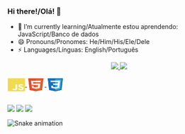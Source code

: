 ### Hi there!/Olá! 👋

- 🌱 I’m currently learning/Atualmente estou aprendendo: JavaScript/Banco de dados
- 😄 Pronouns/Pronomes: He/Him/His/Ele/Dele
- ⚡ Languages/Línguas: English/Português

<div align="center">
  <a href="https://github.com/Joao-PauloVS">
  <img width="48%" src="https://github-readme-stats.vercel.app/api?username=Joao-PauloVS&show_icons=true&theme=midnight-purple&include_all_commits=true&count_private=true"/>
  <img width"48%" src="https://github-readme-stats.vercel.app/api/top-langs/?username=Joao-PauloVS&layout=compact&langs_count=7&theme=midnight-purple"/>
</div>
  
  <div style="display: inline_block"><br>
  <img align="center" alt="Rafa-Js" height="30" width="40" src="https://raw.githubusercontent.com/devicons/devicon/master/icons/javascript/javascript-plain.svg">
  <img align="center" alt="Rafa-HTML" height="30" width="40" src="https://raw.githubusercontent.com/devicons/devicon/master/icons/html5/html5-original.svg">
  <img align="center" alt="Rafa-CSS" height="30" width="40" src="https://raw.githubusercontent.com/devicons/devicon/master/icons/css3/css3-original.svg">
</div>
  
  ##
  
  <div> 
  <a href = "mailto:joao.paulojgt@gmail.com"><img src="https://img.shields.io/badge/-Gmail-%23333?style=for-the-badge&logo=gmail&logoColor=white" target="_blank"></a>
  <a href="https://www.linkedin.com/in/joão-paulo-vieira-santos-992876200/" target="_blank"><img src="https://img.shields.io/badge/-LinkedIn-%230077B5?style=for-the-badge&logo=linkedin&logoColor=white" target="_blank"></a> 
    <a href = "https://api.whatsapp.com/send?phone=5561982619078" target="_blank"><img src="https://img.shields.io/badge/WhatsApp-25D366?style=for-the-badge&logo=whatsapp&logoColor=white"></a>
 
  ![Snake animation](https://github.com/Joao-PauloVS/blob/output/github-contribution-grid-snake.svg)
 
</div>
